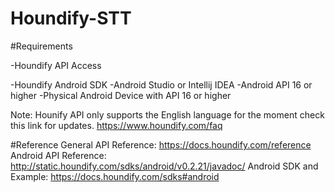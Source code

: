 # Houndify-STT

#Requirements

-Houndify API Access

-Houndify Android SDK
-Android Studio or Intellij IDEA
-Android API 16 or higher
-Physical Android Device with API 16 or higher

Note:
Hounify API only supports the English language for the moment check this link for updates. https://www.houndify.com/faq

#Reference
	General API Reference: https://docs.houndify.com/reference
	Android API Reference: http://static.houndify.com/sdks/android/v0.2.21/javadoc/
	Android SDK and Example: https://docs.houndify.com/sdks#android
